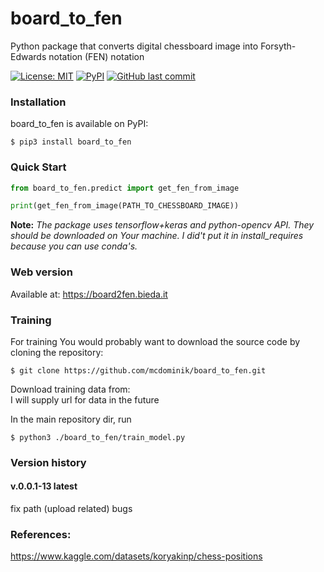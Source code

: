 # board_to_fen


Python package that converts digital chessboard image into Forsyth-Edwards notation (FEN) notation

[![License: MIT](https://img.shields.io/badge/License-MIT-yellow.svg)](https://opensource.org/licenses/MIT)
[![PyPI](https://img.shields.io/pypi/v/board_to_fen)](https://pypi.org/project/board_to_fen/)
[![GitHub last commit](https://img.shields.io/github/last-commit/mcdominik/board_to_fen)](https://github.com/mcdominik/board_to_fen)

### Installation
board_to_fen is available on PyPI:
```
$ pip3 install board_to_fen
```

### Quick Start
```python
from board_to_fen.predict import get_fen_from_image

print(get_fen_from_image(PATH_TO_CHESSBOARD_IMAGE))
```

**Note:** *The package uses tensorflow+keras and python-opencv API. 
They should be downloaded on Your machine. I did't put it in install_requires because you can use conda's.*

### Web version
Available at: https://board2fen.bieda.it


### Training
For training You would probably want to download the source code by cloning the repository:
```
$ git clone https://github.com/mcdominik/board_to_fen.git
```
Download training data from:<br>
I will supply url for data in the future

In the main repository dir, run
```
$ python3 ./board_to_fen/train_model.py
```

### Version history

#### v.0.0.1-13 latest
fix path (upload related) bugs 


### References:
https://www.kaggle.com/datasets/koryakinp/chess-positions

